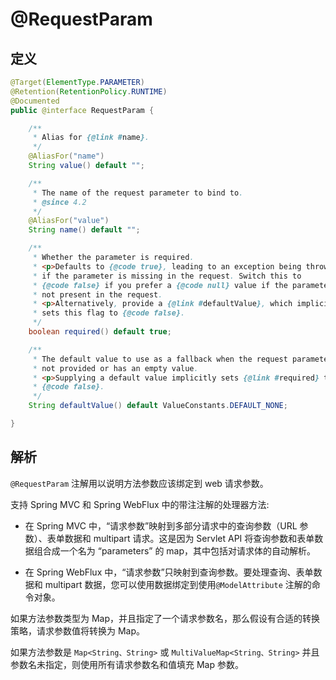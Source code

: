 # @RequestParam

## 定义

```java
@Target(ElementType.PARAMETER)
@Retention(RetentionPolicy.RUNTIME)
@Documented
public @interface RequestParam {

    /**
     * Alias for {@link #name}.
     */
    @AliasFor("name")
    String value() default "";

    /**
     * The name of the request parameter to bind to.
     * @since 4.2
     */
    @AliasFor("value")
    String name() default "";

    /**
     * Whether the parameter is required.
     * <p>Defaults to {@code true}, leading to an exception being thrown
     * if the parameter is missing in the request. Switch this to
     * {@code false} if you prefer a {@code null} value if the parameter is
     * not present in the request.
     * <p>Alternatively, provide a {@link #defaultValue}, which implicitly
     * sets this flag to {@code false}.
     */
    boolean required() default true;

    /**
     * The default value to use as a fallback when the request parameter is
     * not provided or has an empty value.
     * <p>Supplying a default value implicitly sets {@link #required} to
     * {@code false}.
     */
    String defaultValue() default ValueConstants.DEFAULT_NONE;

}
```

## 解析

`@RequestParam` 注解用以说明方法参数应该绑定到 web 请求参数。

支持 Spring MVC 和 Spring WebFlux 中的带注注解的处理器方法:

* 在 Spring MVC 中，“请求参数”映射到多部分请求中的查询参数（URL 参数）、表单数据和 multipart 请求。这是因为 Servlet API 将查询参数和表单数据组合成一个名为 “parameters” 的 map，其中包括对请求体的自动解析。

* 在 Spring WebFlux 中，“请求参数”只映射到查询参数。要处理查询、表单数据和 multipart 数据，您可以使用数据绑定到使用`@ModelAttribute` 注解的命令对象。

如果方法参数类型为 Map，并且指定了一个请求参数名，那么假设有合适的转换策略，请求参数值将转换为 Map。

如果方法参数是 `Map<String、String>` 或 `MultiValueMap<String、String>` 并且参数名未指定，则使用所有请求参数名和值填充 Map 参数。

